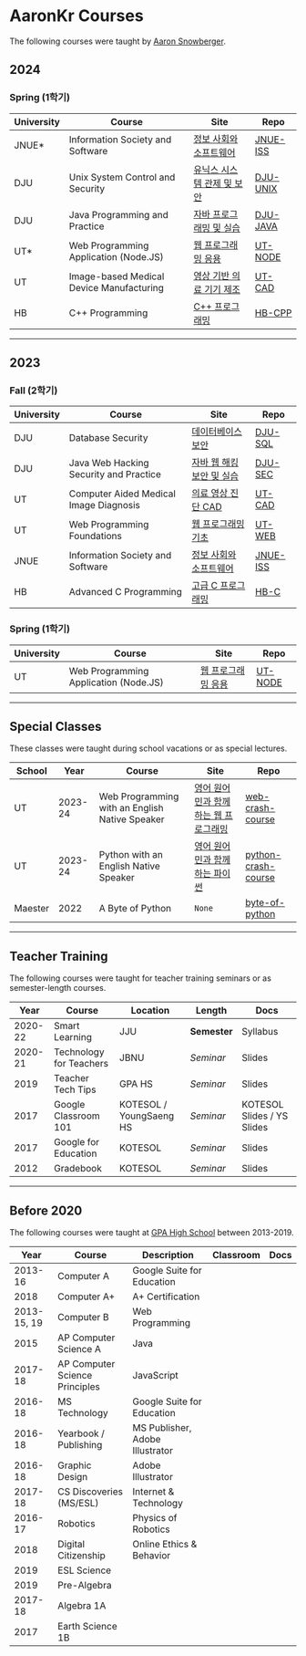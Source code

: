 # AaronKr Courses

The following courses were taught by [Aaron Snowberger](https://aaron.kr).

## 2024 

### Spring (1학기)

| University | Course | Site | Repo |
| ------ | ------ | ---- | ---- |
| JNUE*  | Information Society and Software | [정보 사회와 소프트웨어](https://2023-aaronkr.github.io/jnue-iss) | [JNUE-ISS](https://github.com/2023-aaronkr/jnue-iss) |
| DJU    | Unix System Control and Security | [유닉스 시스템 관제 및 보안](https://aaronkr-courses.github.io/dju-unix) | [DJU-UNIX](https://github.com/aaronkr-courses/dju-unix) |
| DJU    | Java Programming and Practice | [자바 프로그래밍 및 실습](https://aaronkr-courses.github.io/dju-java) | [DJU-JAVA](https://github.com/aaronkr-courses/dju-java) |
| UT*    | Web Programming Application (Node.JS) | [웹 프로그래밍 응용](https://aaronkr-courses.github.io/ut-node) | [UT-NODE](https://github.com/aaronkr-courses/ut-node) |
| UT     | Image-based Medical Device Manufacturing | [영상 기반 의료 기기 제조](https://aaronkr-courses.github.io/ut-imd) | [UT-CAD](https://github.com/aaronkr-courses/ut-imd) |
| HB     | C++ Programming | [C++ 프로그래밍](https://aaronkr-courses.github.io/hb-cpp) | [HB-CPP](https://github.com/aaronkr-courses/hb-cpp) |

---

## 2023 

### Fall (2학기)

| University | Course | Site | Repo |
| ------ | ------ | ---- | ---- |
| DJU    | Database Security | [데이터베이스 보안](https://2023-aaronkr.github.io/dju-sql) | [DJU-SQL](https://github.com/2023-aaronkr/dju-sql) |
| DJU    | Java Web Hacking Security and Practice | [자바 웹 해킹 보안 및 실습](https://2023-aaronkr.github.io/dju-sec) | [DJU-SEC](https://github.com/2023-aaronkr/dju-sec) |
| UT     | Computer Aided Medical Image Diagnosis | [의료 영상 진단 CAD](https://2023-aaronkr.github.io/ut-cad) | [UT-CAD](https://github.com/2023-aaronkr/ut-cad) |
| UT     | Web Programming Foundations | [웹 프로그래밍 기초](https://2023-aaronkr.github.io/ut-web) | [UT-WEB](https://github.com/2023-aaronkr/ut-web) |
| JNUE   | Information Society and Software | [정보 사회와 소프트웨어](https://2023-aaronkr.github.io/jnue-iss) | [JNUE-ISS](https://github.com/2023-aaronkr/jnue-iss) |
| HB     | Advanced C Programming | [고급 C 프로그래밍](https://2023-aaronkr.github.io/hb-c) | [HB-C](https://github.com/2023-aaronkr/hb-c) |

### Spring (1학기)

| University | Course | Site | Repo |
| ------ | ------ | ---- | ---- |
| UT     | Web Programming Application (Node.JS) | [웹 프로그래밍 응용](https://ut-nodejs.github.io/) | [UT-NODE](https://github.com/ut-nodejs/ut-nodejs.github.io) | 

---

## Special Classes

These classes were taught during school vacations or as special lectures.

| School | Year | Course | Site | Repo |
| ------ | ---- | ------ | ---- | ---- |
| UT     | 2023-24 | Web Programming with an English Native Speaker | [영어 원어민과 함께 하는 웹 프로그래밍](https://2023-aaronkr.github.io/web-crash-course) | [web-crash-course](https://github.com/2023-aaronkr/web-crash-course) |
| UT     | 2023-24 | Python with an English Native Speaker | [영어 원어민과 함께 하는 파이썬](https://2023-aaronkr.github.io/python-crash-course) | [python-crash-course](https://github.com/2023-aaronkr/python-crash-course) |
| Maester | 2022 | A Byte of Python | `None` | [byte-of-python](https://github.com/jekkilekki/byte-of-python-class) |

---

## Teacher Training

The following courses were taught for teacher training seminars or as semester-length courses.

| Year | Course | Location | Length | Docs |
| ---- | ------ | -------- | ------ | ---- |
| 2020-22 | Smart Learning | JJU | **Semester** | Syllabus |
| 2020-21 | Technology for Teachers | JBNU | *Seminar* | Slides |
| 2019 | Teacher Tech Tips | GPA HS | *Seminar* | Slides |
| 2017 | Google Classroom 101 | KOTESOL / YoungSaeng HS | *Seminar* | KOTESOL Slides / YS Slides |
| 2017 | Google for Education | KOTESOL | *Seminar* | Slides |
| 2012 | Gradebook | KOTESOL | *Seminar* | Slides |

---

## Before 2020

The following courses were taught at [GPA High School](https://gpa.ac.kr/) between 2013-2019.

| Year | Course | Description | Classroom | Docs |
| ---- | ------ | ----------- | --------- | -------- |
| 2013-16 | Computer A | Google Suite for Education | | |
| 2018 | Computer A+ | A+ Certification | | |
| 2013-15, 19 | Computer B | Web Programming | | |
| 2015 | AP Computer Science A | Java | | |
| 2017-18 | AP Computer Science Principles | JavaScript | | |
| 2016-18 | MS Technology | Google Suite for Education | | |
| 2016-18 | Yearbook / Publishing | MS Publisher, Adobe Illustrator | | |
| 2016-18 | Graphic Design | Adobe Illustrator | | |
| 2017-18 | CS Discoveries (MS/ESL) | Internet & Technology | | |
| 2016-17 | Robotics | Physics of Robotics | | |
| 2018 | Digital Citizenship | Online Ethics & Behavior | | |
| 2019 | ESL Science | | | |
| 2019 | Pre-Algebra | | | |
| 2017-18 | Algebra 1A | | | |
| 2017 | Earth Science 1B | | | |

